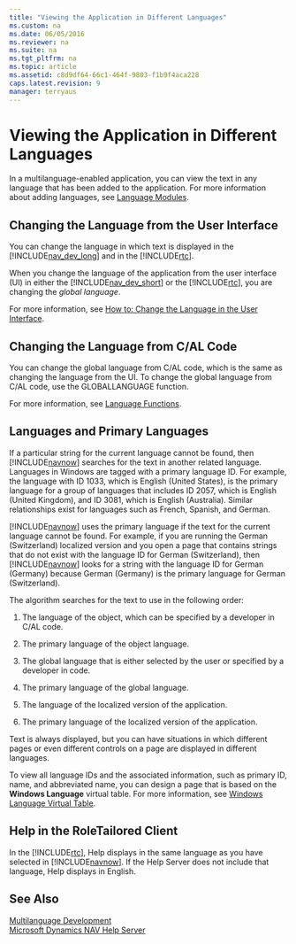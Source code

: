 ```yaml
---
title: "Viewing the Application in Different Languages"
ms.custom: na
ms.date: 06/05/2016
ms.reviewer: na
ms.suite: na
ms.tgt_pltfrm: na
ms.topic: article
ms.assetid: c8d9df64-66c1-464f-9803-f1b9f4aca228
caps.latest.revision: 9
manager: terryaus
---
```

# Viewing the Application in Different Languages
In a multilanguage\-enabled application, you can view the text in any language that has been added to the application. For more information about adding languages, see [Language Modules](../dynamics-nav/Language-Modules.md).  
  
## Changing the Language from the User Interface  
 You can change the language in which text is displayed in the [!INCLUDE[nav_dev_long](../dynamics-nav/includes/nav_dev_long_md.md)] and in the [!INCLUDE[rtc](../dynamics-nav/includes/rtc_md.md)].  
  
 When you change the language of the application from the user interface \(UI\) in either the [!INCLUDE[nav_dev_short](../dynamics-nav/includes/nav_dev_short_md.md)] or the [!INCLUDE[rtc](../dynamics-nav/includes/rtc_md.md)], you are changing the *global language*.  
  
 For more information, see [How to: Change the Language in the User Interface](../Topic/How%20to:%20Change%20the%20Language%20in%20the%20User%20Interface.md).  
  
## Changing the Language from C\/AL Code  
 You can change the global language from C\/AL code, which is the same as changing the language from the UI. To change the global language from C\/AL code, use the GLOBALLANGUAGE function.  
  
 For more information, see [Language Functions](../dynamics-nav/Language-Functions.md).  
  
## Languages and Primary Languages  
 If a particular string for the current language cannot be found, then [!INCLUDE[navnow](../dynamics-nav/includes/navnow_md.md)] searches for the text in another related language. Languages in Windows are tagged with a primary language ID. For example, the language with ID 1033, which is English \(United States\), is the primary language for a group of languages that includes ID 2057, which is English \(United Kingdom\), and ID 3081, which is English \(Australia\). Similar relationships exist for languages such as French, Spanish, and German.  
  
 [!INCLUDE[navnow](../dynamics-nav/includes/navnow_md.md)] uses the primary language if the text for the current language cannot be found. For example, if you are running the German \(Switzerland\) localized version and you open a page that contains strings that do not exist with the language ID for German \(Switzerland\), then [!INCLUDE[navnow](../dynamics-nav/includes/navnow_md.md)] looks for a string with the language ID for German \(Germany\) because German \(Germany\) is the primary language for German \(Switzerland\).  
  
 The algorithm searches for the text to use in the following order:  
  
1.  The language of the object, which can be specified by a developer in C\/AL code.  
  
2.  The primary language of the object language.  
  
3.  The global language that is either selected by the user or specified by a developer in code.  
  
4.  The primary language of the global language.  
  
5.  The language of the localized version of the application.  
  
6.  The primary language of the localized version of the application.  
  
 Text is always displayed, but you can have situations in which different pages or even different controls on a page are displayed in different languages.  
  
 To view all language IDs and the associated information, such as primary ID, name, and abbreviated name, you can design a page that is based on the **Windows Language** virtual table. For more information, see [Windows Language Virtual Table](../dynamics-nav/Windows-Language-Virtual-Table.md).  
  
## Help in the RoleTailored Client  
 In the [!INCLUDE[rtc](../dynamics-nav/includes/rtc_md.md)], Help displays in the same language as you have selected in [!INCLUDE[navnow](../dynamics-nav/includes/navnow_md.md)]. If the Help Server does not include that language, Help displays in English.  
  
## See Also  
 [Multilanguage Development](../dynamics-nav/Multilanguage-Development.md)   
 [Microsoft Dynamics NAV Help Server](../dynamics-nav/Microsoft-Dynamics-NAV-Help-Server.md)